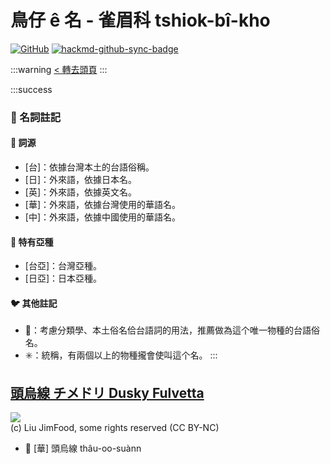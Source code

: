# 鳥仔 ê 名 - 雀眉科 tshiok-bî-kho

[![GitHub](https://img.shields.io/badge/GitHub-black?logo=github)](https://github.com/siansiansu/tsiau-a-e-mia)
[![hackmd-github-sync-badge](https://hackmd.io/dlYYEFI7TVShgENw1kKUJQ/badge)](https://hackmd.io/dlYYEFI7TVShgENw1kKUJQ)

:::warning
[< 轉去頭頁](https://hackmd.io/@siansiansu/Hy4VzNvha)
:::

:::success
### 📖 名詞註記

#### 📎 詞源

- [台]：依據台灣本土的台語俗稱。
- [日]：外來語，依據日本名。
- [英]：外來語，依據英文名。
- [華]：外來語，依據台灣使用的華語名。
- [中]：外來語，依據中國使用的華語名。

#### 🎏 特有亞種

- [台亞]：台灣亞種。
- [日亞]：日本亞種。

#### 🐦 其他註記

- 🎯：考慮分類學、本土俗名佮台語詞的用法，推薦做為這个唯一物種的台語俗名。
- ✳️：統稱，有兩個以上的物種攏會使叫這个名。
:::

## [頭烏線 チメドリ Dusky Fulvetta](https://ebird.org/species/dusful1)

![](https://inaturalist-open-data.s3.amazonaws.com/photos/12885258/medium.jpg)
<br/>
(c) Liu JimFood, some rights reserved (CC BY-NC)

- 🎯 [華] 頭烏線 thâu-oo-suànn
